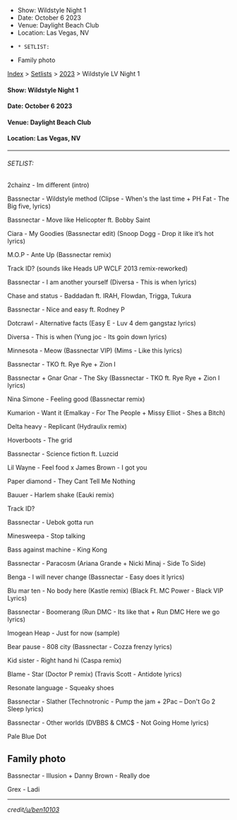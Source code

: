   * Show: Wildstyle Night 1
  * Date: October 6 2023
  * Venue: Daylight Beach Club
  * Location: Las Vegas, NV
  *     * SETLIST:
  * Family photo

[Index](https://www.reddit.com/r/bassnectar/wiki/index) >
[Setlists](https://www.reddit.com/r/bassnectar/wiki/interactive/setlists) >
[2023](https://www.reddit.com/r/bassnectar/wiki/interactive/setlists/2023) >
Wildstyle LV Night 1

#### **Show:** Wildstyle Night 1

#### **Date:** October 6 2023

#### **Venue:** Daylight Beach Club

#### **Location:** Las Vegas, NV



* * *

###### SETLIST:

2chainz - Im different (intro)

Bassnectar - Wildstyle method (Clipse - When's the last time + PH Fat - The
Big five, lyrics)

Bassnectar - Move like Helicopter ft. Bobby Saint

Ciara - My Goodies (Bassnectar edit) (Snoop Dogg - Drop it like it’s hot
lyrics)

M.O.P - Ante Up (Bassnectar remix)

Track ID? (sounds like Heads UP WCLF 2013 remix-reworked)

Bassnectar - I am another yourself (Diversa - This is when lyrics)

Chase and status - Baddadan ft. IRAH, Flowdan, Trigga, Tukura

Bassnectar - Nice and easy ft. Rodney P

Dotcrawl - Alternative facts (Easy E - Luv 4 dem gangstaz lyrics)

Diversa - This is when (Yung joc - Its goin down lyrics)

Minnesota - Meow (Bassnectar VIP) (Mims - Like this lyrics)

Bassnectar - TKO ft. Rye Rye + Zion I

Bassnectar + Gnar Gnar - The Sky (Bassnectar - TKO ft. Rye Rye + Zion I
lyrics)

Nina Simone - Feeling good (Bassnectar remix)

Kumarion - Want it (Emalkay - For The People + Missy Elliot - Shes a Bitch)

Delta heavy - Replicant (Hydraulix remix)

Hoverboots - The grid

Bassnectar - Science fiction ft. Luzcid

Lil Wayne - Feel food x James Brown - I got you

Paper diamond - They Cant Tell Me Nothing

Bauuer - Harlem shake (Eauki remix)

Track ID?

Bassnectar - Uebok gotta run

Minesweepa - Stop talking

Bass against machine - King Kong

Bassnectar - Paracosm (Ariana Grande + Nicki Minaj - Side To Side)

Benga - I will never change (Bassnectar - Easy does it lyrics)

Blu mar ten - No body here (Kastle remix) (Black Ft. MC Power - Black VIP
Lyrics)

Bassnectar - Boomerang (Run DMC - Its like that + Run DMC Here we go lyrics)

Imogean Heap - Just for now (sample)

Bear pause - 808 city (Bassnectar - Cozza frenzy lyrics)

Kid sister - Right hand hi (Caspa remix)

Blame - Star (Doctor P remix) (Travis Scott - Antidote lyrics)

Resonate language - Squeaky shoes

Bassnectar - Slather (Technotronic - Pump the jam + 2Pac – Don't Go 2 Sleep
lyrics)

Bassnectar - Other worlds (DVBBS & CMC$ - Not Going Home lyrics)

Pale Blue Dot

## Family photo

Bassnectar - Illusion + Danny Brown - Really doe

Grex - Ladi

* * *

_credit[/u/ben10103](/u/ben10103)_

